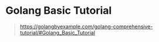 # Golang Basic Tutorial

> <https://golangbyexample.com/golang-comprehensive-tutorial/#Golang_Basic_Tutorial>
